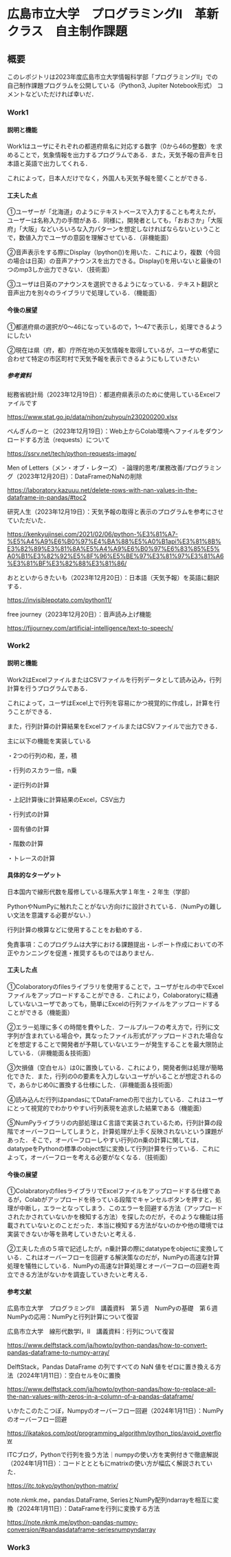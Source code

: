 # 広島市立大学　プログラミングII　革新クラス　自主制作課題
## 概要
このレポジトリは2023年度広島市立大学情報科学部「プログラミングII」での自己制作課題プログラムを公開している（Python3, Jupiter Notebook形式）
コメントなどいただければ幸いだ．

### Work1
#### 説明と機能
Work1はユーザにそれぞれの都道府県名に対応する数字（0から46の整数）を求めることで，気象情報を出力するプログラムである．また，天気予報の音声を日本語と英語で出力してくれる．

これによって，日本人だけでなく，外国人も天気予報を聞くことができる．

#### 工夫した点
①ユーザーが「北海道」のようにテキストベースで入力することも考えたが，ユーザーは名称入力の手間がある．同様に，開発者としても，「おおさか」「大阪府」「大阪」などいろいろな入力パターンを想定しなければならないということで，数値入力でユーザの意図を理解させている．（非機能面）


②音声表示をする際にDisplay（Ipython())を用いた．これにより，複数（今回の場合は日英）の音声アナウンスを出力できる。Display()を用いないと最後の1つのmp3しか出力できない．（技術面）


③ユーザは日英のアナウンスを選択できるようになっている．テキスト翻訳と音声出力を別々のライブラリで処理している．（機能面）
#### 今後の展望

①都道府県の選択が0～46になっているので，1～47で表示し，処理できるようにしたい


②現在は県（府，都）庁所在地の天気情報を取得しているが，ユーザの希望に合わせて特定の市区町村で天気予報を表示できるようにもしていきたい

##### 参考資料
総務省統計局（2023年12月19日）：都道府県表示のために使用しているExcelファイルです

https://www.stat.go.jp/data/nihon/zuhyou/n230200200.xlsx


ぺんぎんのーと（2023年12月19日）：Web上からColab環境へファイルをダウンロードする方法（requests）について


https://ssrv.net/tech/python-requests-image/

Men of Letters（メン・オブ・レターズ） - 論理的思考/業務改善/プログラミング（2023年12月20日）：DataFrameのNaNの削除

https://laboratory.kazuuu.net/delete-rows-with-nan-values-in-the-dataframe-in-pandas/#toc2

研究人生（2023年12月19日）：天気予報の取得と表示のプログラムを参考にさせていただいた．

https://kenkyujinsei.com/2021/02/06/python-%E3%81%A7-%E5%A4%A9%E6%B0%97%E4%BA%88%E5%A0%B1api%E3%81%8B%E3%82%89%E3%81%8A%E5%A4%A9%E6%B0%97%E6%83%85%E5%A0%B1%E3%82%92%E5%8F%96%E5%BE%97%E3%81%97%E3%81%A6%E3%81%BF%E3%82%88%E3%81%86/


おとといからきたいも（2023年12月20日）：日本語（天気予報）を英語に翻訳する．

https://invisiblepotato.com/python11/

free journey（2023年12月20日）：音声読み上げ機能

https://fjjourney.com/artificial-intelligence/text-to-speech/


### Work2
#### 説明と機能
Work2はExcelファイルまたはCSVファイルを行列データとして読み込み，行列計算を行うプログラムである．


これによって，ユーザはExcel上で行列を容易にかつ視覚的に作成し，計算を行うことができる．

また，行列計算の計算結果をExcelファイルまたはCSVファイルで出力できる．

主に以下の機能を実装している

・2つの行列の和，差，積

・行列のスカラー倍，n乗

・逆行列の計算

・上記計算後に計算結果のExcel，CSV出力

・行列式の計算

・固有値の計算

・階数の計算

・トレースの計算

#### 具体的なターゲット
日本国内で線形代数を履修している理系大学１年生・２年生（学部）

PythonやNumPyに触れたことがない方向けに設計されている．（NumPyの難しい文法を意識する必要がない．）

行列計算の検算などに使用することをお勧めする．

免責事項：このプログラムは大学における課題提出・レポート作成においての不正やカンニングを促進・推奨するものではありません．

#### 工夫した点
①Colaboratoryのfilesライブラリを使用することで，ユーザがセルの中でExcelファイルをアップロードすることができる．これにより，Colaboratoryに精通していないユーザであっても，簡単にExcelの行列ファイルをアップロードすることができる（機能面）

②エラー処理に多くの時間を費やした．フールプルーフの考え方で，行列に文字列が含まれている場合や，異なったファイル形式がアップロードされた場合などを想定することで開発者が予期していないエラーが発生することを最大限防止している．（非機能面＆技術面）

③欠損値（空白セル）は0に置換している．これにより，開発者側は処理が簡略化できた．また，行列の0の要素を入力しないユーザがいることが想定されるので，あらかじめ0に置換する仕様にした．（非機能面＆技術面）

④読み込んだ行列はpandasにてDataFrameの形で出力している．これはユーザにとって視覚的でわかりやすい行列表現を追求した結果である（機能面）

⑤NumPyライブラリの内部処理はＣ言語で実装されているため，行列計算の段階でオーバーフローしてしまうと，計算処理が上手く反映されないという課題があった．そこで，オーバーフローしやすい行列のn乗の計算に関しては，datatypeをPythonの標準のobject型に変換して行列計算を行っている．これによって，オーバーフローを考える必要がなくなる．（技術面）

#### 今後の展望
①ColabratoryのfilesライブラリでExcelファイルをアップロードする仕様であるが，Colabがアップロードを待っている段階でキャンセルボタンを押すと，処理が中断し，エラーとなってしまう．このエラーを回避する方法（アップロードされたかされていないかを検知する方法）を探したのだが，そのような機能は搭載されていないとのことだった．本当に検知する方法がないのかや他の環境では実装できないか等を熟考していきたいと考える．

②工夫した点の５項で記述したが，n乗計算の際にdatatypeをobjectに変換している．これはオーバーフローを回避する解決策なのだが，NumPyの高速な計算処理を犠牲にしている．NumPyの高速な計算処理とオーバーフローの回避を両立できる方法がないかを調査していきたいと考える．

#### 参考文献
広島市立大学　プログラミングII　講義資料　第５週　NumPyの基礎　第６週　NumPyの応用：NumPyと行列計算について復習

広島市立大学　線形代数学I，II　講義資料：行列について復習

https://www.delftstack.com/ja/howto/python-pandas/how-to-convert-pandas-dataframe-to-numpy-array/

DelftStack，Pandas DataFrame の列ですべての NaN 値をゼロに置き換える方法（2024年1月11日）：空白セルを0に置換

https://www.delftstack.com/ja/howto/python-pandas/how-to-replace-all-the-nan-values-with-zeros-in-a-column-of-a-pandas-dataframe/

いかたこのたこつぼ，Numpyのオーバーフロー回避（2024年1月11日）：NumPyのオーバーフロー回避

https://ikatakos.com/pot/programming_algorithm/python_tips/avoid_overflow

ITCブログ，Pythonで行列を扱う方法｜numpyの使い方を実例付きで徹底解説（2024年1月11日）：コードととともにmatrixの使い方が幅広く解説されていた．

https://itc.tokyo/python/python-matrix/

note.nkmk.me，pandas.DataFrame, SeriesとNumPy配列ndarrayを相互に変換（2024年1月11日）：DataFrameを行列に変換する方法

https://note.nkmk.me/python-pandas-numpy-conversion/#pandasdataframe-seriesnumpyndarray

### Work3
